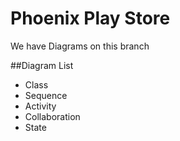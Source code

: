 # Phoenix Play Store 
We have Diagrams on this branch

##Diagram List
- Class
- Sequence
- Activity
- Collaboration
- State